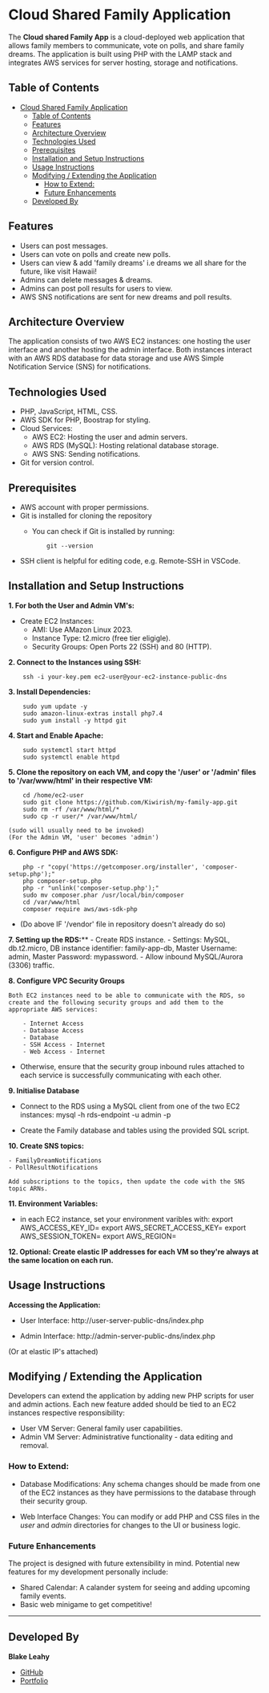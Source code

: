 # Cloud Shared Family Application

The **Cloud shared Family App** is a cloud-deployed web application that allows family members to communicate, vote on polls, and share family dreams. The application is built using PHP with the LAMP stack and integrates AWS services for server hosting, storage and notifications.

## Table of Contents

- [Cloud Shared Family Application](#cloud-shared-family-application)
  - [Table of Contents](#table-of-contents)
  - [Features](#features)
  - [Architecture Overview](#architecture-overview)
  - [Technologies Used](#technologies-used)
  - [Prerequisites](#prerequisites)
  - [Installation and Setup Instructions](#installation-and-setup-instructions)
  - [Usage Instructions](#usage-instructions)
  - [Modifying / Extending the Application](#modifying--extending-the-application)
    - [How to Extend:](#how-to-extend)
    - [Future Enhancements](#future-enhancements)
  - [Developed By](#developed-by)




## Features

- Users can post messages.
- Users can vote on polls and create new polls.
- Users can view & add 'family dreams' i.e dreams we all share for the future, like visit Hawaii!
- Admins can delete messages & dreams. 
- Admins can post poll results for users to view. 
- AWS SNS notifications are sent for new dreams and poll results.

## Architecture Overview

The application consists of two AWS EC2 instances: one hosting the user interface and another hosting the admin interface. Both instances interact with an AWS RDS database for data storage and use AWS Simple Notification Service (SNS) for notifications. 

## Technologies Used 
- PHP, JavaScript, HTML, CSS.
- AWS SDK for PHP, Boostrap for styling.
- Cloud Services: 
  - AWS EC2: Hosting the user and admin servers.
  - AWS RDS (MySQL): Hosting relational database storage.
  - AWS SNS: Sending notifications.
- Git for version control. 

## Prerequisites

- AWS account with proper permissions.
- Git is installed for cloning the repository
  - You can check if Git is installed by running: 
  
            git --version

- SSH client is helpful for editing code, e.g. Remote-SSH in VSCode.

## Installation and Setup Instructions 


**1. For both the User and Admin VM's:**
   - Create EC2 Instances: 
      - AMI: Use AMazon Linux 2023. 
      - Instance Type: t2.micro (free tier eligigle).
      - Security Groups: Open Ports 22 (SSH) and 80 (HTTP).
  
**2. Connect to the Instances using SSH:**

        ssh -i your-key.pem ec2-user@your-ec2-instance-public-dns

**3. Install Dependencies:** 

        sudo yum update -y
        sudo amazon-linux-extras install php7.4
        sudo yum install -y httpd git

**4. Start and Enable Apache:**

        sudo systemctl start httpd
        sudo systemctl enable httpd

**5. Clone the repository on each VM, and copy the '/user' or '/admin' files to '/var/www/html' in their respective VM:**

        cd /home/ec2-user
        sudo git clone https://github.com/Kiwirish/my-family-app.git
        sudo rm -rf /var/www/html/*
        sudo cp -r user/* /var/www/html/

    (sudo will usually need to be invoked)
    (For the Admin VM, 'user' becomes 'admin')

**6. Configure PHP and AWS SDK:**

        php -r "copy('https://getcomposer.org/installer', 'composer-setup.php');"
        php composer-setup.php
        php -r "unlink('composer-setup.php');"
        sudo mv composer.phar /usr/local/bin/composer
        cd /var/www/html
        composer require aws/aws-sdk-php
    
  - (Do above IF '/vendor' file in repository doesn't already do so)

**7. Setting up the RDS:****
    - Create RDS instance.
    - Settings: MySQL, db.t2.micro, DB instance identifier: family-app-db, Master Username: admin, Master Password: mypassword.
    - Allow inbound MySQL/Aurora (3306) traffic. 


**8. Configure VPC Security Groups**

    Both EC2 instances need to be able to communicate with the RDS, so create and the following security groups and add them to the appropriate AWS services: 

        - Internet Access
        - Database Access
        - Database
        - SSH Access - Internet 
        - Web Access - Internet 

  - Otherwise, ensure that the security group inbound rules attached to each service is successfully communicating with each other.

**9. Initialise Database**

- Connect to the RDS using a MySQL client from one of the two EC2 instances: 
        mysql -h rds-endpoint -u admin -p

- Create the Family database and tables using the provided SQL script.

**10. Create SNS topics:**

    - FamilyDreamNotifications
    - PollResultNotifications

    Add subscriptions to the topics, then update the code with the SNS topic ARNs. 

**11. Environment Variables:**
    
- in each EC2 instance, set your environment varibles with: 
        export AWS_ACCESS_KEY_ID=
        export AWS_SECRET_ACCESS_KEY=
        export AWS_SESSION_TOKEN=
        export AWS_REGION=

**12. Optional: Create elastic IP addresses for each VM so they're always at the same location on each run.**


## Usage Instructions

**Accessing the Application:**

- User Interface: 
        http://user-server-public-dns/index.php

- Admin Interface: 
        http://admin-server-public-dns/index.php

(Or at elastic IP's attached) 



## Modifying / Extending the Application

Developers can extend the application by adding new PHP scripts for user and admin actions. Each new feature added should be tied to an EC2 instances respective responsibility:

 - User VM Server: General family user capabilities.
 - Admin VM Server: Administrative functionality - data editing and removal. 
  
### How to Extend:

 - Database Modifications: Any schema changes should be made from one of the EC2 instances as they have permissions to the database through their security group.

 - Web Interface Changes: You can modify or add PHP and CSS files in the *user*  and *admin* directories for changes to the UI or business logic.

### Future Enhancements
The project is designed with future extensibility in mind. Potential new features for my development personally include:

 - Shared Calendar: A calander system for seeing and adding upcoming family events.
 - Basic web minigame to get competitive!
  

---


## Developed By

**Blake Leahy**


- [GitHub](https://github.com/Kiwirish)
- [Portfolio](https://blakeleahy.tech)